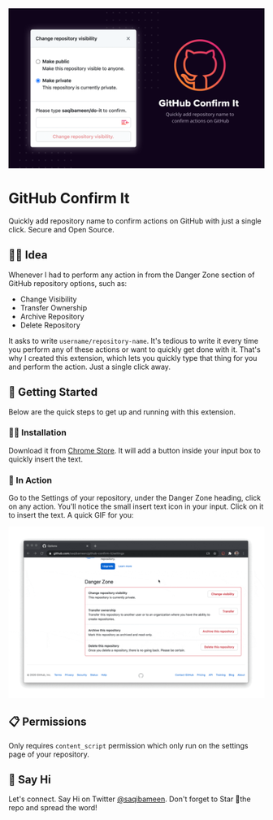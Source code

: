<div align="center">
  <img src="repo-assets/cover.png" alt="cover">
  <br/>
</div>

# GitHub Confirm It

Quickly add repository name to confirm actions on GitHub with just a single click. Secure and Open Source.

## 🧞‍♂️ Idea

Whenever I had to perform any action in from the Danger Zone section of GitHub repository options, such as:

- Change Visibility
- Transfer Ownership
- Archive Repository
- Delete Repository

It asks to write `username/repository-name`. It's tedious to write it every time you perform any of these actions or want to quickly get done with it. That's why I created this extension, which lets you quickly type that thing for you and perform the action. Just a single click away.

## 🔆 Getting Started

Below are the quick steps to get up and running with this extension.

### 👨‍💻 Installation

Download it from [Chrome Store](https://saqib.dev/gci). It will add a button inside your input box to quickly insert the text.

### 🎯 In Action

Go to the Settings of your repository, under the Danger Zone heading, click on any action. You'll notice the small insert text icon in your input. Click on it to insert the text. A quick GIF for you:

![Insert text using GitHub Confirm It](/repo-assets/in-action.gif)

## 📋 Permissions

Only requires `content_script` permission which only run on the settings page of your repository.

## 👋 Say Hi

Let's connect. Say Hi on Twitter [@saqibameen](https://twitter.com/saqibameen). Don't forget to Star 🌟the repo and spread the word!
